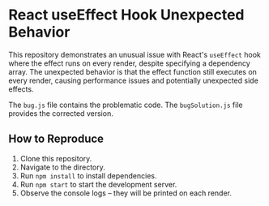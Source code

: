 # React useEffect Hook Unexpected Behavior

This repository demonstrates an unusual issue with React's `useEffect` hook where the effect runs on every render, despite specifying a dependency array. The unexpected behavior is that the effect function still executes on every render, causing performance issues and potentially unexpected side effects.

The `bug.js` file contains the problematic code. The `bugSolution.js` file provides the corrected version.

## How to Reproduce

1. Clone this repository.
2. Navigate to the directory.
3. Run `npm install` to install dependencies.
4. Run `npm start` to start the development server.
5. Observe the console logs – they will be printed on each render.
